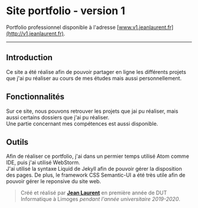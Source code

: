 # Site portfolio - version 1

Portfolio professionnel disponible à l'adresse [www.v1.jeanlaurent.fr](http://v1.jeanlaurent.fr).

------

## Introduction
Ce site a été réalise afin de pouvoir partager en ligne les différents projets que j'ai pu réaliser au cours de mes études mais aussi personnellement.   
## Fonctionnalités
Sur ce site, nous pouvons retrouver les projets que jai pu réaliser, mais aussi certains dossiers que j'ai pu réaliser.  
Une partie concernant mes compétences est aussi disponible.
## Outils
Afin de réaliser ce portfolio, j'ai dans un permier temps utilisé Atom comme IDE, puis j'ai utilisé WebStorm.  
J'ai utilisé la syntaxe Liquid de Jekyll afin de pouvoir gérer la disposition des pages. De plus, le framework CSS Semantic-UI a été très utile afin de pouvoir gérer le reponsive du site web.

> Créé et réalisé par [**Jean Laurent**](https://github.com/jeanlrnt) en première année de DUT Informatique à Limoges *pendant l'année universitaire 2019-2020*.
